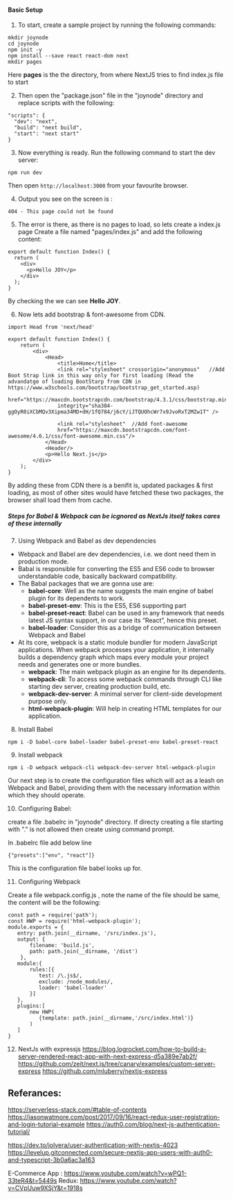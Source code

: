 #### Basic Setup

1. To start, create a sample project by running the following commands:

```
mkdir joynode
cd joynode
npm init -y
npm install --save react react-dom next
mkdir pages
```
Here **pages** is the the directory, from where NextJS tries to find index.js file to start

2. Then open the "package.json" file in the "joynode" directory and replace scripts with the following:
```
"scripts": {
  "dev": "next",
  "build": "next build",
  "start": "next start"
}
```
3. Now everything is ready. Run the following command to start the dev server:
```
npm run dev
```

Then open `http://localhost:3000` from your favourite browser.

4. Output you see on the screen is :
```
404 - This page could not be found
```
5. The error is there, as there is no pages to load, so lets create a index.js page
Create a file named "pages/index.js" and add the following content:
```
export default function Index() {
  return (
    <div>
      <p>Hello JOY</p>
    </div>
  );
}
```

By checking the we can see **Hello JOY**.


6. Now lets add bootstrap & font-awesome from CDN.
```
import Head from 'next/head'

export default function Index() {
	return (
		<div>
			<Head>
				<title>Home</title>
				<link rel="stylesheet" crossorigin="anonymous"   //Add Boot Strap link in this way only for first loading (Read the advandatge of loading BootStarp from CDN in https://www.w3schools.com/bootstrap/bootstrap_get_started.asp)
				href="https://maxcdn.bootstrapcdn.com/bootstrap/4.3.1/css/bootstrap.min.css"
				integrity="sha384-ggOyR0iXCbMQv3Xipma34MD+dH/1fQ784/j6cY/iJTQUOhcWr7x9JvoRxT2MZw1T" />

				<link rel="stylesheet"  //Add font-awesome
				href="https://maxcdn.bootstrapcdn.com/font-awesome/4.6.1/css/font-awesome.min.css"/>  
			</Head>
			<Header/>
			<p>Hello Next.js</p>
		</div>
	);
}
```
By adding these from CDN there is a benifit is, updated packages & first loading, as most of other sites would have fetched these two packages, the browser shall load them from cache.

##### Steps for Babel & Webpack can be icgnored as NextJs itself takes cares of these internally
7. Using Webpack and Babel as dev dependencies

- Webpack and Babel are dev dependencies, i.e. we dont need them in production mode.
- Babal  is responsible for converting the ES5 and ES6 code to browser understandable code, basically backward compatibility. 
-  The Babal packages that we are gonna use are:
	- **babel-core**: Well as the name suggests the main engine of babel plugin for its dependents to work.
	- **babel-preset-env**: This is the ES5, ES6 supporting part
	- **babel-preset-react**: Babel can be used in any framework that needs latest JS syntax support, in our case its “React”, hence this preset.
	- **babel-loader**: Consider this as a bridge of communication between Webpack and Babel
-  At its core, webpack is a static module bundler for modern JavaScript applications. When webpack processes your application, it internally builds a dependency graph which maps every module your project needs and generates one or more bundles.
	- **webpack**: The main webpack plugin as an engine for its dependents.
	- **webpack-cli**: To access some webpack commands through CLI like starting dev server, creating production build, etc.
	- **webpack-dev-server**: A minimal server for client-side development purpose only.
	- **html-webpack-plugin**: Will help in creating HTML templates for our application.

8. Install Babel
```
npm i -D babel-core babel-loader babel-preset-env babel-preset-react
```
9. Install webpack
```
npm i -D webpack webpack-cli webpack-dev-server html-webpack-plugin
```

Our next step is to create the configuration files which will act as a leash on Webpack and Babel, providing them with the necessary information within which they should operate.

10. Configuring Babel:

create a file .babelrc in "joynode" directory. If directy creating a file starting with "." is not allowed then create using command prompt.

In .babelrc file add below line
```
{"presets":["env", "react"]}
```
This is the configuration file babel looks up for.

11. Configuring Webpack

Create a file webpack.config.js , note the name of the file should be same, the content will be the following:
```
const path = require('path');
const HWP = require('html-webpack-plugin');
module.exports = {
   entry: path.join(__dirname, '/src/index.js'),
   output: {
       filename: 'build.js',
       path: path.join(__dirname, '/dist')
    },
   module:{
       rules:[{
          test: /\.js$/,
          exclude: /node_modules/,
          loader: 'babel-loader'
       }]
   },
   plugins:[
       new HWP(
          {template: path.join(__dirname,'/src/index.html')}
       )
   ]
}
```

12. NextJs with expressjs
https://blog.logrocket.com/how-to-build-a-server-rendered-react-app-with-next-express-d5a389e7ab2f/
https://github.com/zeit/next.js/tree/canary/examples/custom-server-express
https://github.com/mluberry/nextjs-express




## Referances:
https://serverless-stack.com/#table-of-contents 
https://jasonwatmore.com/post/2017/09/16/react-redux-user-registration-and-login-tutorial-example
https://auth0.com/blog/next-js-authentication-tutorial/

https://dev.to/jolvera/user-authentication-with-nextjs-4023
https://levelup.gitconnected.com/secure-nextjs-app-users-with-auth0-and-typescript-3b0a6ac3a163 

E-Commerce App : https://www.youtube.com/watch?v=wPQ1-33teR4&t=5449s
Redux: https://www.youtube.com/watch?v=CVpUuw9XSjY&t=1918s